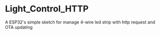 # Light_Control_HTTP

A ESP32's simple sketch for manage 4-wire led strip with http request and OTA updating

